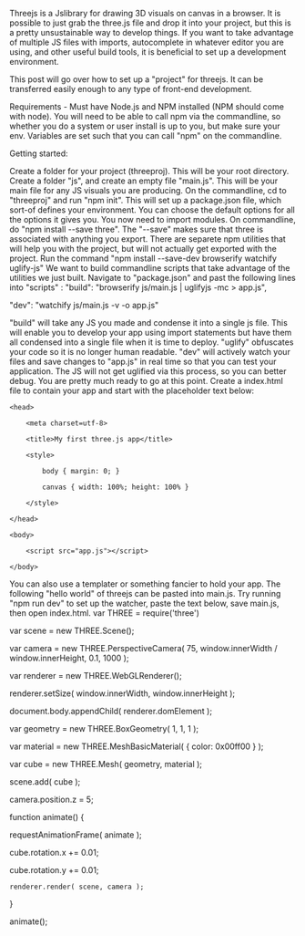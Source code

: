 Threejs is a Jslibrary for drawing 3D visuals on canvas in a browser. It is possible to just grab the three.js file and drop it into your project, but this is a pretty unsustainable way to develop things. If you want to take advantage of multiple JS files with imports, autocomplete in whatever editor you are using, and other useful build tools, it is beneficial to set up a development environment.

 

This post will go over how to set up a "project" for threejs. It can be transferred easily enough to any type of front-end development.

 

Requirements - Must have Node.js and NPM installed (NPM should come with node). You will need to be able to call npm via the commandline, so whether you do a system or user install is up to you, but make sure your env. Variables are set such that you can call "npm" on the commandline.

 

Getting started:

Create a folder for your project (threeproj). This will be your root directory.
Create a folder "js", and create an empty file "main.js". This will be your main file for any JS visuals you are producing.
On the commandline, cd to "threeproj" and run "npm init". This will set up a package.json file, which sort-of defines your environment. You can choose the default options for all the options it gives you.
You now need to import modules. On commandline, do "npm install --save three".  The "--save" makes sure that three is associated with anything you export.
There are separete npm utilities that will help you with the project, but will not actually get exported with the project. Run the command "npm install --save-dev browserify watchify uglify-js"
We want to build commandline scripts that take advantage of the utilities we just built. Navigate to "package.json" and past the following lines into "scripts" :
"build": "browserify js/main.js | uglifyjs -mc > app.js",

"dev": "watchify js/main.js -v -o app.js"

 

"build" will take any JS you made and condense it into a single js file. This will enable you to develop your app using import statements but have them all condensed into a single file when it is time to deploy. "uglify" obfuscates your code so it is no longer human readable.
"dev" will actively watch your files and save changes to "app.js" in real time so that you can test your application. The JS will not get uglified via this process, so you can better debug.
You are pretty much ready to go at this point. Create a index.html file to contain your app and start with the placeholder text below:
<!DOCTYPE html>

<html>

    <head>

        <meta charset=utf-8>

        <title>My first three.js app</title>

        <style>

            body { margin: 0; }

            canvas { width: 100%; height: 100% }

        </style>

    </head>

    <body>

        <script src="app.js"></script>

    </body>

</html>

 

You can also use a templater or something fancier to hold your app.
The following "hello world" of threejs can be pasted into main.js. Try running "npm run dev" to set up the watcher, paste the text below, save main.js, then open index.html.
var THREE = require('three')

var scene = new THREE.Scene();

var camera = new THREE.PerspectiveCamera( 75, window.innerWidth / window.innerHeight, 0.1, 1000 );

var renderer = new THREE.WebGLRenderer();

renderer.setSize( window.innerWidth, window.innerHeight );

document.body.appendChild( renderer.domElement );

var geometry = new THREE.BoxGeometry( 1, 1, 1 );

var material = new THREE.MeshBasicMaterial( { color: 0x00ff00 } );

var cube = new THREE.Mesh( geometry, material );

scene.add( cube );

camera.position.z = 5;

function animate() {

requestAnimationFrame( animate );

cube.rotation.x += 0.01;

cube.rotation.y += 0.01;

    renderer.render( scene, camera );

}

animate();